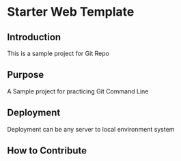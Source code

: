 # Starter Web Template

## Introduction
This is a sample project for Git Repo
## Purpose
A Sample project for practicing Git Command Line
## Deployment   
Deployment can be any server to local environment system
## How to Contribute